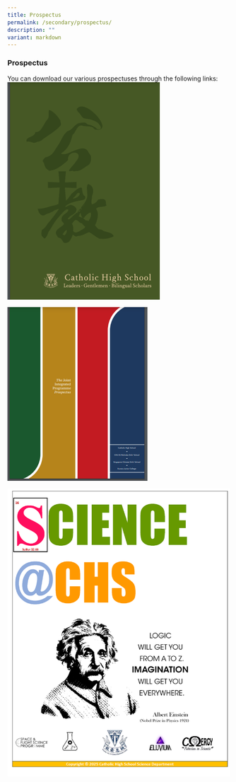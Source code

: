 ```yaml
---
title: Prospectus
permalink: /secondary/prospectus/
description: ""
variant: markdown
---
```

### Prospectus


You can download our various prospectuses through the following links:
[![Catholic High School Prospectus](/images/Secondary/CatholichighschoolProspectus.png)](https://drive.google.com/file/d/1qA1PFhMwWPSSoQHfZkwo7OKckC-r_pIU/view)

[![The Joint Integrated Programme Prospectus](/images/Secondary/JointIntegratedProgramme.png)](https://drive.google.com/file/d/1wnjt30AeCY4L-VZwnaF6yYQEALu_3rWY/view?usp=sharing)

[![Science@CHS Prospectus](/images/Secondary/2025_CHS_Science_Prospectus_Cover.png)](https://drive.google.com/file/d/1TPOrWrrDJRzePJye82XZbagVIUTBoifP/view)